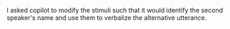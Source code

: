 I asked copilot to modify the stimuli such that it would identify the second speaker's name and use them to verbalize the alternative utterance.